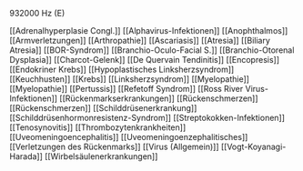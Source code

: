 932000 Hz (E)

[[Adrenalhyperplasie Congl.]]
[[Alphavirus-Infektionen]]
[[Anophthalmos]]
[[Armverletzungen]]
[[Arthropathie]]
[[Ascariasis]]
[[Atresia]]
[[Biliary Atresia]]
[[BOR-Syndrom]]
[[Branchio-Oculo-Facial S.]]
[[Branchio-Otorenal Dysplasia]]
[[Charcot-Gelenk]]
[[De Quervain Tendinitis]]
[[Encopresis]]
[[Endokriner Krebs]]
[[Hypoplastisches Linksherzsyndrom]]
[[Keuchhusten]]
[[Krebs]]
[[Linksherzsyndrom]]
[[Myelopathie]]
[[Myelopathie]]
[[Pertussis]]
[[Refetoff Syndrom]]
[[Ross River Virus-Infektionen]]
[[Rückenmarkserkrankungen]]
[[Rückenschmerzen]]
[[Rückenschmerzen]]
[[Schilddrüsenerkrankung]]
[[Schilddrüsenhormonresistenz-Syndrom]]
[[Streptokokken-Infektionen]]
[[Tenosynovitis]]
[[Thrombozytenkrankheiten]]
[[Uveomeningoencephalitis]]
[[Uveomeningoenzephalitisches]]
[[Verletzungen des Rückenmarks]]
[[Virus (Allgemein)]]
[[Vogt-Koyanagi-Harada]]
[[Wirbelsäulenerkrankungen]]